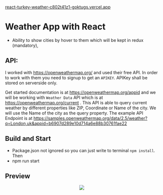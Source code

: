 

[react-turkey-weather-c802t41z1-goktugs.vercel.app](#my-multi-word-header)


# Weather App with React

- Ability to show cities by hover to them which will be kept in redux (mandatory),

## API:

I worked with https://openweathermap.org/ and used their free API. In order to work with them you need to signup to get an `APIKEY`. APIKey shall be stored on serverside only. 

Get started documentation is at https://openweathermap.org/appid and we will be working with `Weather Data` API which is at https://openweathermap.org/current . This API is able to query current weather by different properties like ZIP, Coordinate or Name of the city. We will use the Name of the city as the query property. The example API Endpoint is at https://samples.openweathermap.org/data/2.5/weather?q=London,uk&appid=b6907d289e10d714a6e88b30761fae22 

## Build and Start

- Package.json not ignored so you can just write to terminal `npm install`. Then
- npm run start


## Preview
<p align="center">

<img src="https://user-images.githubusercontent.com/86847572/207356522-48c29aba-834a-49cb-b8ce-2300f00979df.png" >
</p>
